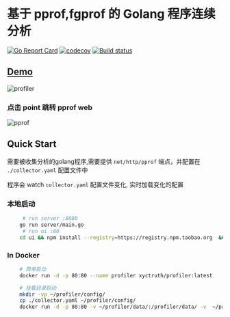# 基于 pprof,fgprof 的 Golang 程序连续分析

[![Go Report Card](https://goreportcard.com/badge/github.com/xyctruth/profiler?x=xyctruth)](https://goreportcard.com/report/github.com/xyctruth/profiler)
[![codecov](https://codecov.io/gh/xyctruth/profiler/branch/master/graph/badge.svg?token=YWNYJK9KQW)](https://codecov.io/gh/xyctruth/profiler)
[![Build status](https://img.shields.io/github/workflow/status/xyctruth/profiler/Server-Build/master)](https://github.com/xyctruth/profiler/actions/workflows/server-build.yml)

## [Demo](https://profiling.jia-huang.com)

![profiler](https://xtruth.oss-cn-shenzhen.aliyuncs.com/profiler_1.png)
 
### 点击 point 跳转 pprof web
![pprof](https://xtruth.oss-cn-shenzhen.aliyuncs.com/6.png)


## Quick Start

需要被收集分析的golang程序,需要提供 `net/http/pprof` 端点，并配置在 `./collector.yaml` 配置文件中

程序会 watch `collector.yaml` 配置文件变化, 实时加载变化的配置

### 本地启动
```bash
     # run server :8080
    go run server/main.go 
     # run ui :80
    cd ui && npm install --registry=https://registry.npm.taobao.org  &&  npm run dev --base_api_url=http://localhost:8080 
```

### In Docker
```bash
    # 简单启动
    docker run -d -p 80:80 --name profiler xyctruth/profiler:latest

    # 挂载目录启动
    mkdir -vp ~/profiler/config/
    cp ./collector.yaml ~/profiler/config/
    docker run -d -p 80:80 -v ~/profiler/data/:/profiler/data/ -v  ~/profiler/config/:/profiler/config/ --name profiler xyctruth/profiler:latest
```
